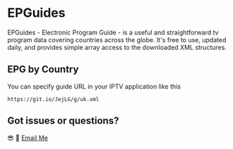 # EPGuides

EPGuides - Electronic Program Guide - is a useful and straightforward tv program data covering countries across the globe. It's free to use, updated daily, and provides simple array access to the downloaded XML structures.

## EPG by Country

You can specify guide URL in your IPTV application like this

```shell
https://git.io/JejLG/g/uk.xml
```

## Got issues or questions?

:sunglasses: :wave: [Email Me](mailto:oketunjifinbarrs@gmail.com)